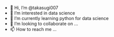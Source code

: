 - 👋 Hi, I’m @takasugi007
- 👀 I’m interested in data science
- 🌱 I’m currently learning python for data science
- 💞️ I’m looking to collaborate on ...
- 📫 How to reach me ...

<!---
takasugi007/takasugi007 is a ✨ special ✨ repository because its `README.md` (this file) appears on your GitHub profile.
You can click the Preview link to take a look at your changes.
--->
